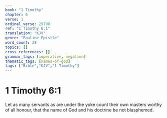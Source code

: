 ```yaml
---
book: "1 Timothy"
chapter: 6
verse: 1
ordinal_verse: 29790
ref: "1 Timothy 6:1"
translation: "KJV"
genre: "Pauline Epistle"
word_count: 28
topics: []
cross_references: []
grammar_tags: [imperative, negation]
thematic_tags: [names-of-god]
tags: ["Bible","KJV","1 Timothy"]
---
```


# 1 Timothy 6:1

Let as many servants as are under the yoke count their own masters worthy of all honour, that the name of God and his doctrine be not blasphemed.

